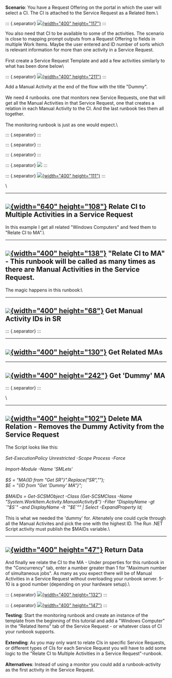 **Scenario**: You have a Request Offering on the portal in which the
user will select a CI. The CI is attached to the Service Request as a
Related Item.\

::: {.separator}
[![](//1.bp.blogspot.com/-d0Oexb68cn4/Unk60GoA5RI/AAAAAAAACxc/3BljfSdyl8U/s400/1.png){width="400"
height="117"}](//1.bp.blogspot.com/-d0Oexb68cn4/Unk60GoA5RI/AAAAAAAACxc/3BljfSdyl8U/s1600/1.png)
:::

You also need that CI to be available to some of the activities. The
scenario is close to mapping prompt outputs from a Request Offering to
fields in multiple Work Items. Maybe the user entered and ID number of
sorts which is relevant information for more than one activity in a
Service Request.\
\
First create a Service Request Template and add a few activities
similarly to what has been done below\

::: {.separator}
[![](//2.bp.blogspot.com/-ZFLo07k04GU/Unk8nzlsmEI/AAAAAAAACxo/NzphfjI_lsI/s400/2.png){width="400"
height="211"}](//2.bp.blogspot.com/-ZFLo07k04GU/Unk8nzlsmEI/AAAAAAAACxo/NzphfjI_lsI/s1600/2.png)
:::

Add a Manual Activity at the end of the flow with the title \"Dummy\".\
\
We need 4 runbooks. one that monitors new Service Requests, one that
will get all the Manual Activities in that Service Request, one that
creates a relation in each Manual Activity to the CI. And the last
runbook ties them all together.\
\
The monitoring runbook is just as one would expect.\

::: {.separator}
:::

::: {.separator}
:::

::: {.separator}
:::

::: {.separator}
[![](//3.bp.blogspot.com/-pf7ymYdK-lI/Un-C-klUZUI/AAAAAAAAC04/X7rFaloTEYI/s1600/1.png)](//3.bp.blogspot.com/-pf7ymYdK-lI/Un-C-klUZUI/AAAAAAAAC04/X7rFaloTEYI/s1600/1.png)
:::

::: {.separator}
[![](//2.bp.blogspot.com/-6h0Tk25fJmM/Un-C-mx9TOI/AAAAAAAAC1E/I4ITp5gBPeI/s400/2.png){width="400"
height="111"}](//2.bp.blogspot.com/-6h0Tk25fJmM/Un-C-mx9TOI/AAAAAAAAC1E/I4ITp5gBPeI/s1600/2.png)
:::

\

  ----------------------------------------------------------------------------------------------------------------------------------------------------------------------------------------------------
  [![](//4.bp.blogspot.com/-Z1WFcgy0Uug/Un-DaU4dhfI/AAAAAAAAC1I/lEof-uErJCU/s640/3.png){width="640" height="108"}](//4.bp.blogspot.com/-Z1WFcgy0Uug/Un-DaU4dhfI/AAAAAAAAC1I/lEof-uErJCU/s1600/3.png)
  Relate CI to Multiple Activities in a Service Request
  ----------------------------------------------------------------------------------------------------------------------------------------------------------------------------------------------------

In this example I get all related \"Windows Computers\" and feed them to
\"Relate CI to MA\".\

  ----------------------------------------------------------------------------------------------------------------------------------------------------------------------------------------------------
  [![](//1.bp.blogspot.com/-ACL3VbqdL3M/Un-ESsbOghI/AAAAAAAAC1U/Ru6wNFgB7cU/s400/4.png){width="400" height="138"}](//1.bp.blogspot.com/-ACL3VbqdL3M/Un-ESsbOghI/AAAAAAAAC1U/Ru6wNFgB7cU/s1600/4.png)
  \"Relate CI to MA\" - This runbook will be called as many times as there are Manual Activities in the Service Request.
  ----------------------------------------------------------------------------------------------------------------------------------------------------------------------------------------------------

The magic happens in this runbook:\

  ---------------------------------------------------------------------------------------------------------------------------------------------------------------------------------------------------
  [![](//1.bp.blogspot.com/-lFn7bHj-Eig/Unq9QWTi6dI/AAAAAAAACyw/PBai7amdAOI/s400/4.png){width="400" height="68"}](//1.bp.blogspot.com/-lFn7bHj-Eig/Unq9QWTi6dI/AAAAAAAACyw/PBai7amdAOI/s1600/4.png)
  Get Manual Activity IDs in SR
  ---------------------------------------------------------------------------------------------------------------------------------------------------------------------------------------------------

::: {.separator}
:::

  ----------------------------------------------------------------------------------------------------------------------------------------------------------------------------------------------------
  [![](//4.bp.blogspot.com/-_RDA1PLg_-I/Unq8BdBZNeI/AAAAAAAACyU/rpXmmb__fCA/s400/5.png){width="400" height="130"}](//4.bp.blogspot.com/-_RDA1PLg_-I/Unq8BdBZNeI/AAAAAAAACyU/rpXmmb__fCA/s1600/5.png)
  Get Related MAs
  ----------------------------------------------------------------------------------------------------------------------------------------------------------------------------------------------------

  ----------------------------------------------------------------------------------------------------------------------------------------------------------------------------------------------------
  [![](//3.bp.blogspot.com/-EZL8PiaDXlI/Unq8NeUDaTI/AAAAAAAACyc/1JJ_5YWLOi0/s400/6.png){width="400" height="242"}](//3.bp.blogspot.com/-EZL8PiaDXlI/Unq8NeUDaTI/AAAAAAAACyc/1JJ_5YWLOi0/s1600/6.png)
  Get \'Dummy\' MA
  ----------------------------------------------------------------------------------------------------------------------------------------------------------------------------------------------------

::: {.separator}
:::

\

  ----------------------------------------------------------------------------------------------------------------------------------------------------------------------------------------------------
  [![](//2.bp.blogspot.com/-0ixQf6k_brc/Unq8mB-otdI/AAAAAAAACyk/2wc_h4rKhX8/s400/7.png){width="400" height="102"}](//2.bp.blogspot.com/-0ixQf6k_brc/Unq8mB-otdI/AAAAAAAACyk/2wc_h4rKhX8/s1600/7.png)
  Delete MA Relation - Removes the Dummy Activity from the Service Request
  ----------------------------------------------------------------------------------------------------------------------------------------------------------------------------------------------------

The Script looks like this:\
\
*Set-ExecutionPolicy Unrestricted -Scope Process -Force*\
*\
Import-Module -Name \'SMLets\'*\
*\
\$S = \"MA{ID from \"Get SR\"}\".Replace(\"SR\",\"\");*\
*\$E = \"{ID from \"Get \'Dummy\' MA\"}\";*\
*\
\$MAIDs = Get-SCSMObject -Class (Get-SCSMClass -Name
\"System.WorkItem.Activity.ManualActivity\$\") -Filter \"DisplayName -gt
\`\"\$S\`\" -and DisplayName -lt \`\"\$E\`\"\" \| Select -ExpandProperty
Id;*\
\
This is what we needed the \'dummy\' for. Altenately one could cycle
through all the Manual Activites and pick the one with the highest ID.
The Run .NET Script activity must publish the \$MAIDs variable.\

  ---------------------------------------------------------------------------------------------------------------------------------------------------------------------------------------------------
  [![](//1.bp.blogspot.com/-Xjjfp7CzXTA/UnrBF5OhrQI/AAAAAAAACy8/V4ljHfw_3rE/s400/8.png){width="400" height="47"}](//1.bp.blogspot.com/-Xjjfp7CzXTA/UnrBF5OhrQI/AAAAAAAACy8/V4ljHfw_3rE/s1600/8.png)
  Return Data
  ---------------------------------------------------------------------------------------------------------------------------------------------------------------------------------------------------

And finally we relate the CI to the MA - Under properties for this
runbook in the \"Concurrency\" tab, enter a number greater than 1 for
\"Maximum number of simultaneous jobs\". As many as you expect there
will be of Manual Activities in a Service Request without overloading
your runbook server. 5-10 is a good number (depending on your hardware
setup).\

::: {.separator}
[![](//4.bp.blogspot.com/-pcKkrcHgs3Q/Un-E8u4LZJI/AAAAAAAAC1c/KUm3M9fA22A/s400/5.png){width="400"
height="132"}](//4.bp.blogspot.com/-pcKkrcHgs3Q/Un-E8u4LZJI/AAAAAAAAC1c/KUm3M9fA22A/s1600/5.png)
:::

::: {.separator}
[![](//1.bp.blogspot.com/-udYe3y5VnA4/Un-FF__V8mI/AAAAAAAAC1k/dtBXSDKUfl8/s400/6.png){width="400"
height="147"}](//1.bp.blogspot.com/-udYe3y5VnA4/Un-FF__V8mI/AAAAAAAAC1k/dtBXSDKUfl8/s1600/6.png)
:::

**Testing**: Start the monitoring runbook and create an instance of the
template from the beginning of this tutorial and add a \"Windows
Computer\" in the \"Related Items\" tab of the Service Request - or
whatever class of CI your runbook supports.\
\
**Extending**: As you may only want to relate CIs in specific Service
Requests, or different types of CIs for each Service Request you will
have to add some logic to the \"Relate CI to Multiple Activities in a
Service Request\"-runbook.\
\
**Alternatives**: Instead of using a monitor you could add a
runbook-activity as the first activity in the Service Request.

<div>

</div>
